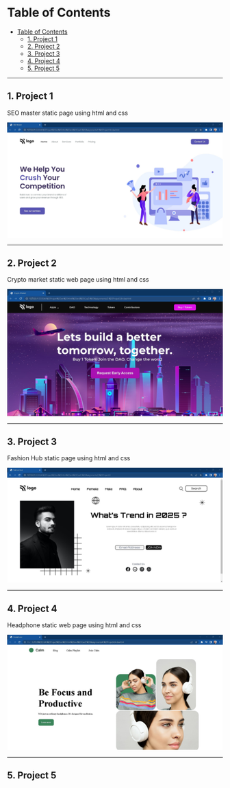 # Table of Contents
- [Table of Contents](#table-of-contents)
  - [1. Project 1](#1-project-1)
  - [2. Project 2](#2-project-2)
  - [3. Project 3](#3-project-3)
  - [4. Project 4](#4-project-4)
  - [5. Project 5](#5-project-5)

<hr/>

## 1. Project 1

SEO master static page using html and css

![](./Output/1.%20Project1.jpg)

<hr/>

## 2. Project 2

Crypto market static web page using html and css

![](./Output/2.%20Project2.jpg)

<hr/>

## 3. Project 3

Fashion Hub static page using html and css

![](./Output/3.%20Project3.jpg)

<hr/>

## 4. Project 4

Headphone static web page using html and css

![](./Output/4.%20Project4.jpg)

<hr/>

## 5. Project 5


